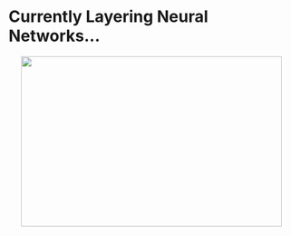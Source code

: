 # Currently Layering Neural Networks...

<p align="center">
  <img width="460" height="300" src=![studying](https://github.com/fr3nz99/fr3nz99/assets/91369910/a6baa2c1-b3d3-4a3a-bf3a-0e998cd7b4ef)

</p>

<!--
**fr3nz99/fr3nz99** is a ✨ _special_ ✨ repository because its `README.md` (this file) appears on your GitHub profile.

Here are some ideas to get you started:

- 🔭 I’m currently working on ...
- 🌱 I’m currently learning ...
- 👯 I’m looking to collaborate on ...
- 🤔 I’m looking for help with ...
- 💬 Ask me about ...
- 📫 How to reach me: ...
- 😄 Pronouns: ...
- ⚡ Fun fact: ...
-->
